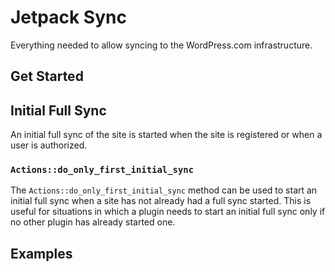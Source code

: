 # Jetpack Sync

Everything needed to allow syncing to the WordPress.com infrastructure.

## Get Started

## Initial Full Sync

An initial full sync of the site is started when the site is registered or when a user is authorized.

### `Actions::do_only_first_initial_sync`

The `Actions::do_only_first_initial_sync` method can be used to start an initial full sync when a site has not already had a full sync started. This is useful for situations in which a plugin needs to start an initial full sync only if no other plugin has already started one.

## Examples
